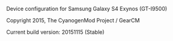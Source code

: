 Device configuration for Samsung Galaxy S4 Exynos (GT-I9500)

Copyright 2015, The CyanogenMod Project / GearCM

Current build version: 20151115 (Stable)